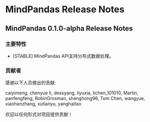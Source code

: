 # MindPandas Release Notes

## MindPandas 0.1.0-alpha Release Notes

### 主要特性

- [STABLE] MindPandas API支持分布式数据处理。

### 贡献者

感谢以下人员做出的贡献:

caiyimeng, chenyue li, dessyang, liyuxia, lichen_101010, Martin, panfengfeng, RobinGrosman, shenghong96, Tom Chen, wangyue, xiaohanzhang, xutianyu, yanghaitao

欢迎以任何形式对项目提供贡献！